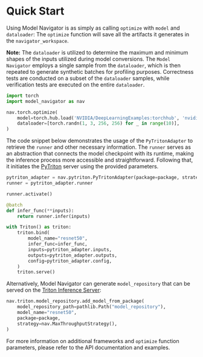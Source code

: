 <!--
Copyright (c) 2021-2023, NVIDIA CORPORATION. All rights reserved.

Licensed under the Apache License, Version 2.0 (the "License");
you may not use this file except in compliance with the License.
You may obtain a copy of the License at

    http://www.apache.org/licenses/LICENSE-2.0

Unless required by applicable law or agreed to in writing, software
distributed under the License is distributed on an "AS IS" BASIS,
WITHOUT WARRANTIES OR CONDITIONS OF ANY KIND, either express or implied.
See the License for the specific language governing permissions and
limitations under the License.
-->

# Quick Start

Using Model Navigator is as simply as calling `optimize` with `model` and `dataloader`:
The `optimize` function will save all the artifacts it generates in the `navigator_workspace`.

**Note:** The `dataloader` is utilized to determine the maximum and minimum shapes of the inputs utilized during model conversions. The `Model Navigator` employs a single sample from the `dataloader`, which is then repeated to generate synthetic batches for profiling purposes. Correctness tests are conducted on a subset of the `dataloader` samples, while verification tests are executed on the entire `dataloader`.

```python
import torch
import model_navigator as nav

nav.torch.optimize(
    model=torch.hub.load('NVIDIA/DeepLearningExamples:torchhub', 'nvidia_resnet50', pretrained=True).eval(),
    dataloader=[torch.randn(1, 3, 256, 256) for _ in range(10)],
)
```

The code snippet below demonstrates the usage of the `PyTritonAdapter` to retrieve the `runner` and other necessary information. The `runner` serves as an abstraction that connects the model checkpoint with its runtime, making the inference process more accessible and straightforward. Following that, it initiates the [PyTriton](https://github.com/triton-inference-server/pytriton) server using the provided parameters.

```python
pytriton_adapter = nav.pytriton.PyTritonAdapter(package=package, strategy=nav.MaxThroughputStrategy())
runner = pytriton_adapter.runner

runner.activate()

@batch
def infer_func(**inputs):
    return runner.infer(inputs)

with Triton() as triton:
    triton.bind(
        model_name="resnet50",
        infer_func=infer_func,
        inputs=pytriton_adapter.inputs,
        outputs=pytriton_adapter.outputs,
        config=pytriton_adapter.config,
    )
    triton.serve()
```

Alternatively, Model Navigator can generate `model_repository` that can be served on the [Triton Inference Server](https://github.com/triton-inference-server/server):

```python
nav.triton.model_repository.add_model_from_package(
    model_repository_path=pathlib.Path("model_repository"),
    model_name="resnet50",
    package=package,
    strategy=nav.MaxThroughputStrategy(),
)
```

For more information on additional frameworks and `optimize` function parameters, please refer to the API documentation and examples.
